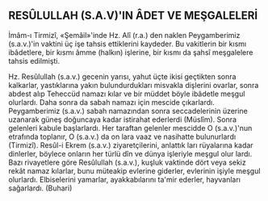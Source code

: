 ## RESÛLULLAH (S.A.V)'IN ÂDET VE MEŞGALELERİ

İmâm-ı Tirmizî, «Şemâil»'inde Hz. Alî (r.a.) den naklen Peygamberimiz (s.a.v.)'in vaktini üç işe tahsis ettiklerini kaydeder. Bu vakitle­rin bir kısmı ibâdetlere, bir kısmı âmme (hal­kın) işlerine, bir kısmı da şahsî meşgalelere tahsis edilmişti.

Hz. Resûlullah (s.a.v.) gecenin yarısı, ya­hut üçte ikisi geçtikten sonra kalkarlar, yastıklarına yakın bulundurdukları misvakla diş­lerini ovarlar, sonra abdest alıp Teheccüd namazı kılar ve bir müddet böyle ibâdetle meş­gul olurlardı. Daha sonra da sabah namazı için mescide çıkarlardı. Peygamberimiz (s.a.v.) sa­bah namazından sonra seccadelerinin üzerine uzanarak güneş doğuncaya kadar istirahat ederlerdi (Müslîm). Sonra gelenleri kabule başlarlardı. Her taraftan gelenler mescidde O (s.a.v.)'nun etrafında toplanır, O (s.a.v.) da on­ lara vaaz ve nasihatte bulunurlardı (Tirmizî). Resûl-i Ekrem (s.a.v.) ziyaretçilerini, anlattık­ ları rüyalarına kadar dinlerler, böylece onların her türlü dîn ve dünya işleriyle meşgul olur­ lardı. Bazı rivayetlere göre Resûlullah (s.a.v.), kuşluk vaktinde dört veya sekiz rekât namaz kılarlar, bunu müteakip evlerine giderler, ev­lerinin işiyle meşgul olurlardı. Elbiselerini yamarlar, ayakkabılarını ta'mir ederler, hayvan­ları sağarlardı. (Buhari)
